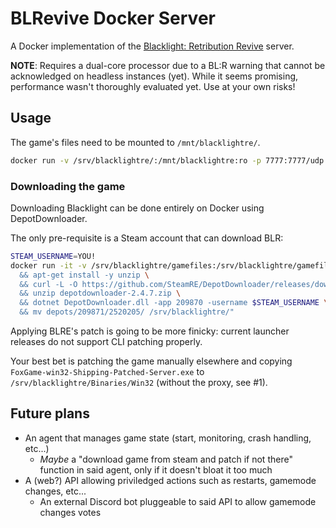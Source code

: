 # BLRevive Docker Server

A Docker implementation of the [Blacklight: Retribution Revive](https://gitlab.com/blrevive) server.

**NOTE**: Requires a dual-core processor due to a BL:R warning that cannot be acknowledged on headless instances (yet). While it seems promising, performance wasn't thoroughly evaluated yet. Use at your own risks!

## Usage

The game's files need to be mounted to `/mnt/blacklightre/`.

```bash
docker run -v /srv/blacklightre/:/mnt/blacklightre:ro -p 7777:7777/udp registry.gitlab.com/northamp/docker-blrevive:latest
```

### Downloading the game

Downloading Blacklight can be done entirely on Docker using DepotDownloader.

The only pre-requisite is a Steam account that can download BLR:

```bash
STEAM_USERNAME=YOU!
docker run -it -v /srv/blacklightre/gamefiles:/srv/blacklightre/gamefiles mcr.microsoft.com/dotnet/sdk:6.0 bash -c "apt-get update \
  && apt-get install -y unzip \
  && curl -L -O https://github.com/SteamRE/DepotDownloader/releases/download/DepotDownloader_2.4.7/depotdownloader-2.4.7.zip \
  && unzip depotdownloader-2.4.7.zip \
  && dotnet DepotDownloader.dll -app 209870 -username $STEAM_USERNAME \
  && mv depots/209871/2520205/ /srv/blacklightre/"
```

Applying BLRE's patch is going to be more finicky: current launcher releases do not support CLI patching properly.

Your best bet is patching the game manually elsewhere and copying `FoxGame-win32-Shipping-Patched-Server.exe` to `/srv/blacklightre/Binaries/Win32` (without the proxy, see #1).

## Future plans

* An agent that manages game state (start, monitoring, crash handling, etc...)
  * *Maybe* a "download game from steam and patch if not there" function in said agent, only if it doesn't bloat it too much
* A (web?) API allowing priviledged actions such as restarts, gamemode changes, etc...
  * An external Discord bot pluggeable to said API to allow gamemode changes votes
